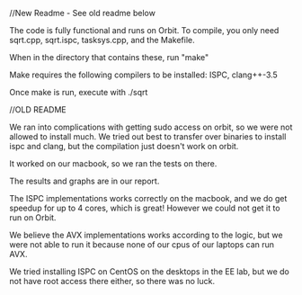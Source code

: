 //New Readme - See old readme below

The code is fully functional and runs on Orbit. To compile, you only need sqrt.cpp, sqrt.ispc, tasksys.cpp, and the Makefile.

When in the directory that contains these, run "make"

Make requires the following compilers to be installed: ISPC, clang++-3.5

Once make is run, execute with ./sqrt





//OLD README

We ran into complications with getting sudo access on orbit, so we were not allowed to install much. 
We tried out best to transfer over binaries to install ispc and clang, but the compilation just doesn't work on orbit.

It worked on our macbook, so we ran the tests on there.

The results and graphs are in our report.

The ISPC implementations works correctly on the macbook, and we do get speedup for up to 4 cores, which is great!
However we could not get it to run on Orbit.

We believe the AVX implementations works according to the logic, but we were not able to run it because none of our cpus of our laptops can run AVX.

We tried installing ISPC on CentOS on the desktops in the EE lab, but we do not have root access there either, so there was no luck.

